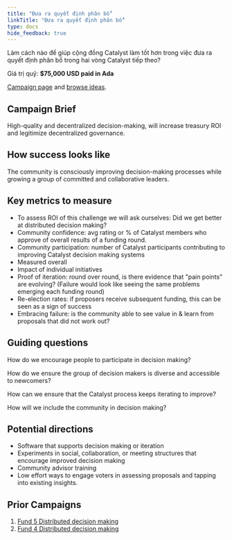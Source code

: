 ```yaml
---
title: "Đưa ra quyết định phân bổ"
linkTitle: "Đưa ra quyết định phân bổ"
type: docs
hide_feedback: true
---
```

Làm cách nào để giúp cộng đồng Catalyst làm tốt hơn trong việc đưa ra quyết định phân bổ trong hai vòng Catalyst tiếp theo?

Giá trị quỹ: **$75,000 USD paid in Ada**

[Campaign page](https://cardano.ideascale.com/a/campaign-home/26104) and [browse ideas](https://cardano.ideascale.com/a/ideas/top/campaign-filter/byids/campaigns/26104/stage/unspecified).

## Campaign Brief

High-quality and decentralized decision-making, will increase treasury ROI and legitimize decentralized governance.

## How success looks like

The community is consciously improving decision-making processes while growing a group of committed and collaborative leaders.

## Key metrics to measure

- To assess ROI of this challenge we will ask ourselves: Did we get better at distributed decision making?
- Community confidence: avg rating or % of Catalyst members who approve of overall results of a funding round.
- Community participation: number of Catalyst participants contributing to improving Catalyst decision making systems
- Measured overall
- Impact of individual initiatives
- Proof of iteration: round over round, is there evidence that "pain points" are evolving? (Failure would look like seeing the same problems emerging each funding round)
- Re-election rates: if proposers receive subsequent funding, this can be seen as a sign of success
- Embracing failure: is the community able to see value in & learn from proposals that did not work out?

## Guiding questions

How do we encourage people to participate in decision making?

How do we ensure the group of decision makers is diverse and accessible to newcomers?

How can we ensure that the Catalyst process keeps iterating to improve?

How will we include the community in decision making?

## Potential directions

- Software that supports decision making or iteration
- Experiments in social, collaboration, or meeting structures that encourage improved decision making
- Community advisor training
- Low effort ways to engage voters in assessing proposals and tapping into existing insights.

## Prior Campaigns

1. [Fund 5 Distributed decision making](https://cardano.ideascale.com/a/campaign-home/25942)
2. [Fund 4 Distributed decision making](https://cardano.ideascale.com/a/campaign-home/25870)